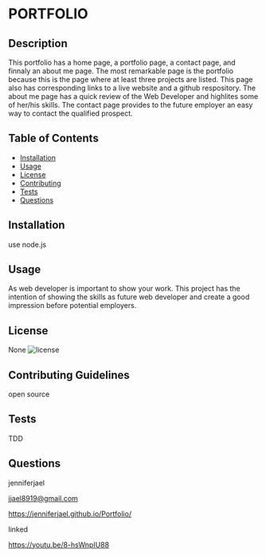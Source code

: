 # PORTFOLIO 
   ## Description
   This portfolio has a home page, a portfolio page, a contact page, and finnaly an about me page. The most remarkable page is the portfolio because this is the page where at least three projects are listed. This page also has corresponding links to a live website and a github respository. The about me page has a quick review of the Web Developer and highlites some of her/his skills. The contact page provides to the future employer an easy way to contact the qualified prospect.

   ## Table of Contents
   * [Installation](#installation)
   * [Usage](#usage)
   * [License](#license)
   * [Contributing](#contributing)
   * [Tests](#tests)
   * [Questions](#questions)
   
   ## Installation
   use node.js

   ## Usage
   As web developer is important to show your work. This project has the intention of showing the skills as future web developer and create a good impression before potential employers.

   ## License
   None
   ![license](https://img.shields.io/badge/license-None-green)

   ## Contributing Guidelines
   open source
  
   ## Tests
   TDD

   ## Questions
   jenniferjael

   jjael8919@gmail.com

   https://jenniferjael.github.io/Portfolio/

   linked

   https://youtu.be/8-hsWnpIU88